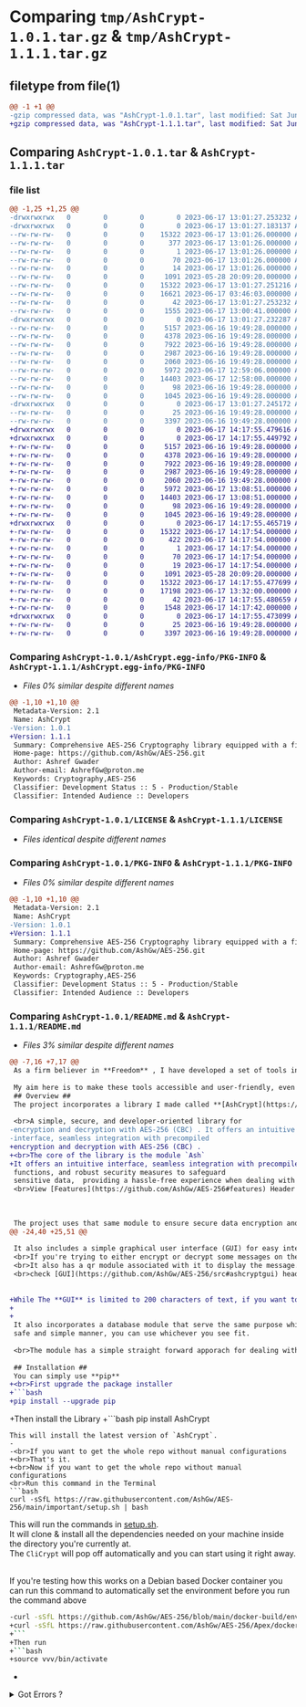 # Comparing `tmp/AshCrypt-1.0.1.tar.gz` & `tmp/AshCrypt-1.1.1.tar.gz`

## filetype from file(1)

```diff
@@ -1 +1 @@
-gzip compressed data, was "AshCrypt-1.0.1.tar", last modified: Sat Jun 17 13:01:27 2023, max compression
+gzip compressed data, was "AshCrypt-1.1.1.tar", last modified: Sat Jun 17 14:17:55 2023, max compression
```

## Comparing `AshCrypt-1.0.1.tar` & `AshCrypt-1.1.1.tar`

### file list

```diff
@@ -1,25 +1,25 @@
-drwxrwxrwx   0        0        0        0 2023-06-17 13:01:27.253232 AshCrypt-1.0.1/
-drwxrwxrwx   0        0        0        0 2023-06-17 13:01:27.183137 AshCrypt-1.0.1/AshCrypt.egg-info/
--rw-rw-rw-   0        0        0    15322 2023-06-17 13:01:26.000000 AshCrypt-1.0.1/AshCrypt.egg-info/PKG-INFO
--rw-rw-rw-   0        0        0      377 2023-06-17 13:01:26.000000 AshCrypt-1.0.1/AshCrypt.egg-info/SOURCES.txt
--rw-rw-rw-   0        0        0        1 2023-06-17 13:01:26.000000 AshCrypt-1.0.1/AshCrypt.egg-info/dependency_links.txt
--rw-rw-rw-   0        0        0       70 2023-06-17 13:01:26.000000 AshCrypt-1.0.1/AshCrypt.egg-info/requires.txt
--rw-rw-rw-   0        0        0       14 2023-06-17 13:01:26.000000 AshCrypt-1.0.1/AshCrypt.egg-info/top_level.txt
--rw-rw-rw-   0        0        0     1091 2023-05-28 20:09:20.000000 AshCrypt-1.0.1/LICENSE
--rw-rw-rw-   0        0        0    15322 2023-06-17 13:01:27.251216 AshCrypt-1.0.1/PKG-INFO
--rw-rw-rw-   0        0        0    16621 2023-06-17 03:46:03.000000 AshCrypt-1.0.1/README.md
--rw-rw-rw-   0        0        0       42 2023-06-17 13:01:27.253232 AshCrypt-1.0.1/setup.cfg
--rw-rw-rw-   0        0        0     1555 2023-06-17 13:00:41.000000 AshCrypt-1.0.1/setup.py
-drwxrwxrwx   0        0        0        0 2023-06-17 13:01:27.232287 AshCrypt-1.0.1/src/
--rw-rw-rw-   0        0        0     5157 2023-06-16 19:49:28.000000 AshCrypt-1.0.1/src/Ash.py
--rw-rw-rw-   0        0        0     4378 2023-06-16 19:49:28.000000 AshCrypt-1.0.1/src/AshCryptGUI.py
--rw-rw-rw-   0        0        0     7922 2023-06-16 19:49:28.000000 AshCrypt-1.0.1/src/AshDatabase.py
--rw-rw-rw-   0        0        0     2987 2023-06-16 19:49:28.000000 AshCrypt-1.0.1/src/AshFileCrypt.py
--rw-rw-rw-   0        0        0     2060 2023-06-16 19:49:28.000000 AshCrypt-1.0.1/src/AshTextCrypt.py
--rw-rw-rw-   0        0        0     5972 2023-06-17 12:59:06.000000 AshCrypt-1.0.1/src/CliCrypt.py
--rw-rw-rw-   0        0        0    14403 2023-06-17 12:58:00.000000 AshCrypt-1.0.1/src/README.md
--rw-rw-rw-   0        0        0       98 2023-06-16 19:49:28.000000 AshCrypt-1.0.1/src/__init__.py
--rw-rw-rw-   0        0        0     1045 2023-06-16 19:49:28.000000 AshCrypt-1.0.1/src/qr.py
-drwxrwxrwx   0        0        0        0 2023-06-17 13:01:27.245172 AshCrypt-1.0.1/unittests/
--rw-rw-rw-   0        0        0       25 2023-06-16 19:49:28.000000 AshCrypt-1.0.1/unittests/__init__.py
--rw-rw-rw-   0        0        0     3397 2023-06-16 19:49:28.000000 AshCrypt-1.0.1/unittests/unittestAsh.py
+drwxrwxrwx   0        0        0        0 2023-06-17 14:17:55.479616 AshCrypt-1.1.1/
+drwxrwxrwx   0        0        0        0 2023-06-17 14:17:55.449792 AshCrypt-1.1.1/AshCrypt/
+-rw-rw-rw-   0        0        0     5157 2023-06-16 19:49:28.000000 AshCrypt-1.1.1/AshCrypt/Ash.py
+-rw-rw-rw-   0        0        0     4378 2023-06-16 19:49:28.000000 AshCrypt-1.1.1/AshCrypt/AshCryptGUI.py
+-rw-rw-rw-   0        0        0     7922 2023-06-16 19:49:28.000000 AshCrypt-1.1.1/AshCrypt/AshDatabase.py
+-rw-rw-rw-   0        0        0     2987 2023-06-16 19:49:28.000000 AshCrypt-1.1.1/AshCrypt/AshFileCrypt.py
+-rw-rw-rw-   0        0        0     2060 2023-06-16 19:49:28.000000 AshCrypt-1.1.1/AshCrypt/AshTextCrypt.py
+-rw-rw-rw-   0        0        0     5972 2023-06-17 13:08:51.000000 AshCrypt-1.1.1/AshCrypt/CliCrypt.py
+-rw-rw-rw-   0        0        0    14403 2023-06-17 13:08:51.000000 AshCrypt-1.1.1/AshCrypt/README.md
+-rw-rw-rw-   0        0        0       98 2023-06-16 19:49:28.000000 AshCrypt-1.1.1/AshCrypt/__init__.py
+-rw-rw-rw-   0        0        0     1045 2023-06-16 19:49:28.000000 AshCrypt-1.1.1/AshCrypt/qr.py
+drwxrwxrwx   0        0        0        0 2023-06-17 14:17:55.465719 AshCrypt-1.1.1/AshCrypt.egg-info/
+-rw-rw-rw-   0        0        0    15322 2023-06-17 14:17:54.000000 AshCrypt-1.1.1/AshCrypt.egg-info/PKG-INFO
+-rw-rw-rw-   0        0        0      422 2023-06-17 14:17:54.000000 AshCrypt-1.1.1/AshCrypt.egg-info/SOURCES.txt
+-rw-rw-rw-   0        0        0        1 2023-06-17 14:17:54.000000 AshCrypt-1.1.1/AshCrypt.egg-info/dependency_links.txt
+-rw-rw-rw-   0        0        0       70 2023-06-17 14:17:54.000000 AshCrypt-1.1.1/AshCrypt.egg-info/requires.txt
+-rw-rw-rw-   0        0        0       19 2023-06-17 14:17:54.000000 AshCrypt-1.1.1/AshCrypt.egg-info/top_level.txt
+-rw-rw-rw-   0        0        0     1091 2023-05-28 20:09:20.000000 AshCrypt-1.1.1/LICENSE
+-rw-rw-rw-   0        0        0    15322 2023-06-17 14:17:55.477699 AshCrypt-1.1.1/PKG-INFO
+-rw-rw-rw-   0        0        0    17198 2023-06-17 13:32:00.000000 AshCrypt-1.1.1/README.md
+-rw-rw-rw-   0        0        0       42 2023-06-17 14:17:55.480659 AshCrypt-1.1.1/setup.cfg
+-rw-rw-rw-   0        0        0     1548 2023-06-17 14:17:42.000000 AshCrypt-1.1.1/setup.py
+drwxrwxrwx   0        0        0        0 2023-06-17 14:17:55.473099 AshCrypt-1.1.1/unittests/
+-rw-rw-rw-   0        0        0       25 2023-06-16 19:49:28.000000 AshCrypt-1.1.1/unittests/__init__.py
+-rw-rw-rw-   0        0        0     3397 2023-06-16 19:49:28.000000 AshCrypt-1.1.1/unittests/unittestAsh.py
```

### Comparing `AshCrypt-1.0.1/AshCrypt.egg-info/PKG-INFO` & `AshCrypt-1.1.1/AshCrypt.egg-info/PKG-INFO`

 * *Files 0% similar despite different names*

```diff
@@ -1,10 +1,10 @@
 Metadata-Version: 2.1
 Name: AshCrypt
-Version: 1.0.1
+Version: 1.1.1
 Summary: Comprehensive AES-256 Cryptography library equipped with a file handling module along with a text module w/ a user-friendly GUI and a database module to store encrypted content.
 Home-page: https://github.com/AshGw/AES-256.git
 Author: Ashref Gwader
 Author-email: AshrefGw@proton.me
 Keywords: Cryptography,AES-256
 Classifier: Development Status :: 5 - Production/Stable
 Classifier: Intended Audience :: Developers
```

### Comparing `AshCrypt-1.0.1/LICENSE` & `AshCrypt-1.1.1/LICENSE`

 * *Files identical despite different names*

### Comparing `AshCrypt-1.0.1/PKG-INFO` & `AshCrypt-1.1.1/PKG-INFO`

 * *Files 0% similar despite different names*

```diff
@@ -1,10 +1,10 @@
 Metadata-Version: 2.1
 Name: AshCrypt
-Version: 1.0.1
+Version: 1.1.1
 Summary: Comprehensive AES-256 Cryptography library equipped with a file handling module along with a text module w/ a user-friendly GUI and a database module to store encrypted content.
 Home-page: https://github.com/AshGw/AES-256.git
 Author: Ashref Gwader
 Author-email: AshrefGw@proton.me
 Keywords: Cryptography,AES-256
 Classifier: Development Status :: 5 - Production/Stable
 Classifier: Intended Audience :: Developers
```

### Comparing `AshCrypt-1.0.1/README.md` & `AshCrypt-1.1.1/README.md`

 * *Files 3% similar despite different names*

```diff
@@ -7,16 +7,17 @@
 As a firm believer in **Freedom** , I have developed a set of tools in Python that leverages the AES-256 algorithm to make it easier for undividuals to safeguard their data without blindly relying on third parties to do it tor them  . 
 
 My aim here is to make these tools accessible and user-friendly, even for individuals with limited programming knowledge. By providing these resources, I hope to contribute to the preservation of privacy and enable individuals to take control of their own data security, so feel free to explore these tools.
 ## Overview ## 
 The project incorporates a library I made called **[AshCrypt](https://github.com/AshGw/AES-256/tree/main/src)** : 
 
 <br>A simple, secure, and developer-oriented library for
-encryption and decryption with AES-256 (CBC) . It offers an intuitive
-interface, seamless integration with precompiled 
+encryption and decryption with AES-256 (CBC) . 
+<br>The core of the library is the module `Ash`
+It offers an intuitive interface, seamless integration with precompiled 
 functions, and robust security measures to safeguard
 sensitive data,  providing a hassle-free experience when dealing with cryptographic libraries.
 <br>View [Features](https://github.com/AshGw/AES-256#features) Header for more details.
 
 
 
 The project uses that same module to ensure secure data encryption and decryption for Files and Texts while keeping it very easy and simple to use .
@@ -24,40 +25,51 @@
 
 It also includes a simple graphical user interface (GUI) for easy interaction with the AshTextCrypt module.
 <br>If you're trying to either encrypt or decrypt some messages on the go ( 200 characters max ) you can use this GUI.
 <br>It also has a qr module associated with it to display the message.
 <br>check [GUI](https://github.com/AshGw/AES-256/src#ashcryptgui) header for more info.
 
 
+While The **GUI** is limited to 200 characters of text, if you want to be free over how much data or type of data you want to include, then u can use `CliCrypt.py` which is an innovative command line interface (CLI) designed to provide encryption and decryption capabilities for both text and file data with no constraints.
+
+
 It also incorporates a database module that serve the same purpose which is allowing for the management and storage of classified content in a secure, 
 safe and simple manner, you can use whichever you see fit.
 
 <br>The module has a simple straight forward apporach for dealing with sqlite3 databases, even if youre not familiar with Python itself you can still use this module to run SQL queries and built in functions to perform various operations on a given database.<br>Check [AshDatabase](https://github.com/AshGw/CryptographyAES-256#ashdatabase) header to learn more.
 
 ## Installation ##
 You can simply use **pip**
+<br>First upgrade the package installer 
+```bash
+pip install --upgrade pip 
 ```
+Then install the Library 
+```bash
 pip install AshCrypt
 ```
 This will install the latest version of `AshCrypt`.
-
-<br>If you want to get the whole repo without manual configurations
+<br>That's it.
+<br>Now if you want to get the whole repo without manual configurations
 <br>Run this command in the Terminal
 ```bash
 curl -sSfL https://raw.githubusercontent.com/AshGw/AES-256/main/important/setup.sh | bash
 ```
 This will run the commands in [setup.sh](important/setup.sh).
 <br>It will clone & install all the dependencies needed on your machine inside the directory you're currently at.
 <br>The `CliCrypt` will pop off automatically and you can start using it right away.
 
 <br>If you're testing how this works on a Debian based Docker container you can run this command to automatically set the environment before you run the command above
 ```bash
-curl -sSfL https://github.com/AshGw/AES-256/blob/main/docker-build/env-setup.sh
+curl -sSfL https://raw.githubusercontent.com/AshGw/AES-256/Apex/docker-build/env-setup.sh | bash
+```
+Then run 
+```bash
+source vvv/bin/activate
 ```
-
 
 <details>
 <summary>Got Errors ?</summary>
 
 <h5>For Debian based systems</h5>
 
 1) Install `curl` if you don't have it already
```

### Comparing `AshCrypt-1.0.1/setup.py` & `AshCrypt-1.1.1/setup.py`

 * *Files 10% similar despite different names*

```diff
@@ -1,32 +1,31 @@
 from setuptools import setup , find_packages
 
 
-with open('src/README.md','r') as f :
+with open('AshCrypt/README.md','r') as f :
     readme = f.read()
 
 setup(
     name='AshCrypt',
-    version='1.0.1',
+    version='1.1.1',
     author='Ashref Gwader',
     author_email='AshrefGw@proton.me',
     python_requires='>=3.7',
     description="Comprehensive AES-256 Cryptography library equipped with a file handling module along with"
                 " a text module w/ a user-friendly GUI and a database module to store encrypted content.",
     long_description_content_type='text/markdown',
     long_description=readme,
     url='https://github.com/AshGw/AES-256.git',
     packages=find_packages(exclude=['important', 'docker-build']),
     package_data={
-        '': ['LICENSE', 'README.md'],
-        'src': ['*'],
-        'unittest': ['*'],
+        'AshCrypt': ['*'],
+        'unittestsAC': ['*'],
     },
     exclude_package_data={
-        '': ['.gitignore'],
+        '': ['.gitignore','LICENSE','README'],
     },
     install_requires=[
         'bcrypt==4.0.1',
         'cryptography==40.0.2',
         'qrcode==7.4.2',
         'ttkbootstrap==1.10.1',
     ],
```

### Comparing `AshCrypt-1.0.1/src/Ash.py` & `AshCrypt-1.1.1/AshCrypt/Ash.py`

 * *Files identical despite different names*

### Comparing `AshCrypt-1.0.1/src/AshCryptGUI.py` & `AshCrypt-1.1.1/AshCrypt/AshCryptGUI.py`

 * *Files identical despite different names*

### Comparing `AshCrypt-1.0.1/src/AshDatabase.py` & `AshCrypt-1.1.1/AshCrypt/AshDatabase.py`

 * *Files identical despite different names*

### Comparing `AshCrypt-1.0.1/src/AshFileCrypt.py` & `AshCrypt-1.1.1/AshCrypt/AshFileCrypt.py`

 * *Files identical despite different names*

### Comparing `AshCrypt-1.0.1/src/AshTextCrypt.py` & `AshCrypt-1.1.1/AshCrypt/AshTextCrypt.py`

 * *Files identical despite different names*

### Comparing `AshCrypt-1.0.1/src/CliCrypt.py` & `AshCrypt-1.1.1/AshCrypt/CliCrypt.py`

 * *Files identical despite different names*

### Comparing `AshCrypt-1.0.1/src/README.md` & `AshCrypt-1.1.1/AshCrypt/README.md`

 * *Files identical despite different names*

### Comparing `AshCrypt-1.0.1/src/qr.py` & `AshCrypt-1.1.1/AshCrypt/qr.py`

 * *Files identical despite different names*

### Comparing `AshCrypt-1.0.1/unittests/unittestAsh.py` & `AshCrypt-1.1.1/unittests/unittestAsh.py`

 * *Files identical despite different names*


